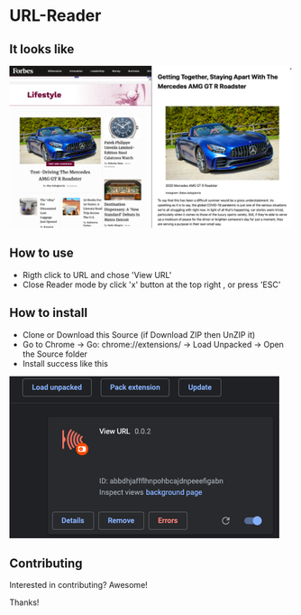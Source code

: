 # URL-Reader

## It looks like 

![It looks like](docs/look.png)

## How to use

- Rigth click to URL and chose 'View URL'
- Close Reader mode by click 'x' button at the top right , or press 'ESC'

## How to install

- Clone or Download this Source (if Download ZIP then UnZIP it)
- Go to Chrome -> Go: chrome://extensions/ -> Load Unpacked -> Open the Source folder
- Install success like this

![Install success](docs/install.png)

## Contributing

Interested in contributing? Awesome!

Thanks!
